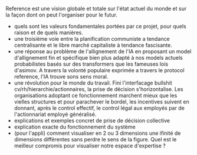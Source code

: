 Reference est une vision globale et totale sur l'état actuel du monde et sur la façon dont on peut l'organiser pour le futur.
- quels sont les valeurs fondamentales portées par ce projet, pour quels raison et de quels manières.
- une troisième voie entre la planification communiste a tendance centralisante et le libre marché capitaliste à tendance fascisante.
- une réponse au problème de l'allignement de l'IA en proposant un model d'allignement fin et spécifique bien plus adapté à nos models actuels probabilistes basés sur des transformers que les fameuses lois d'asimov. A travers la volonté populaire exprimée a travers le protocol reference, l'IA trouve sons sens moral.
- une révolution pour le monde du travail. Fini l'interfacage bullshit cv/rh/hierarchie/actionnaires, la prise de décision s'horizontalise. Les organisations adoptant ce fonctionnement marchent mieux que les vielles structures et pour parachever le bordel, les incentives suivent en donnant, après le control effectif, le control légal aux employés par de l'actionnariat employé généralisé.
- explications et exemples concret de prise de décision collective
- explication exacte du fonctionnement du système
- (pour l'appli) comment visualiser en 2 ou 3 dimensions une ifinité de dimensions différentes sans perdre le sens de la figure. Quel est le meilleur compromis pour visualiser notre espace d'expertise ?
